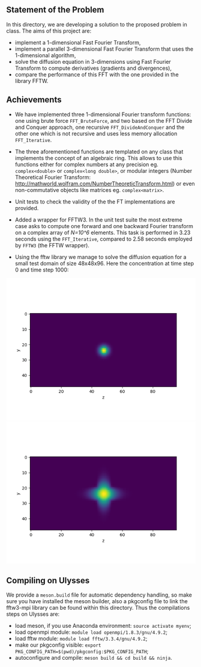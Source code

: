 
## Statement of the Problem

In this directory, we are developing a solution to the proposed problem in class.
The aims of this project are:

- implement a 1-dimensional Fast Fourier Transform,
- implement a parallel 3-dimensional Fast Fourier Transform that uses the 1-dimensional
algorithm,
- solve the diffusion equation in 3-dimensions using Fast Fourier Transform to compute
derivatives (gradients and divergences),
- compare the performance of this FFT with the one provided in the library FFTW.

## Achievements

- We have implemented three 1-dimensional Fourier transform functions:
one using brute force `FFT_BruteForce`, and two based on the 
FFT Divide and Conquer approach,
one recursive `FFT_DivideAndConquer` and the other one which 
is not recursive and uses less memory allocation `FFT_Iterative`.

- The three aforementioned functions are templated on any class 
that implements the concept of an algebraic ring. 
This allows to use this functions either for complex numbers 
at any precision eg. `complex<double>` or `complex<long double>`,
or modular integers (Number Theoretical Fourier Transform: 
http://mathworld.wolfram.com/NumberTheoreticTransform.html)
or even non-commutative objects like matrices eg. `complex<matrix>`.

- Unit tests to check the validity of the the FT implementations are provided.

- Added a wrapper for FFTW3. In the unit test suite the most 
extreme case asks to compute one forward and one backward Fourier transform
on a complex array of *N=10^6* elements.
This task is performed in 3.23 seconds using the `FFT_Iterative`,
compared to 2.58 seconds employed by `FFTW3` (the FFTW wrapper).

- Using the fftw library we manage to solve the diffusion equation for
a small test domain of size 48x48x96. Here the concentration at
time step 0 and time step 1000:

![](./assets/t0.png)
![](./assets/t1000.png)

## Compiling on Ulysses

We provide a `meson.build` file for automatic dependency handling,
so make sure you have installed the meson builder,
also a pkgconfig file to link the fftw3-mpi library can be found within
this directory. Thus the compilations steps on Ulysses are:

- load meson, if you use Anaconda environment: `source activate myenv`;
- load openmpi module: `module load openmpi/1.8.3/gnu/4.9.2`;
- load fftw module: `module load fftw/3.3.4/gnu/4.9.2`;
- make our pkgconfig visible: `export PKG_CONFIG_PATH=$(pwd)/pkgconfig:$PKG_CONFIG_PATH`;
- autoconfigure and compile: `meson build && cd build && ninja`.


